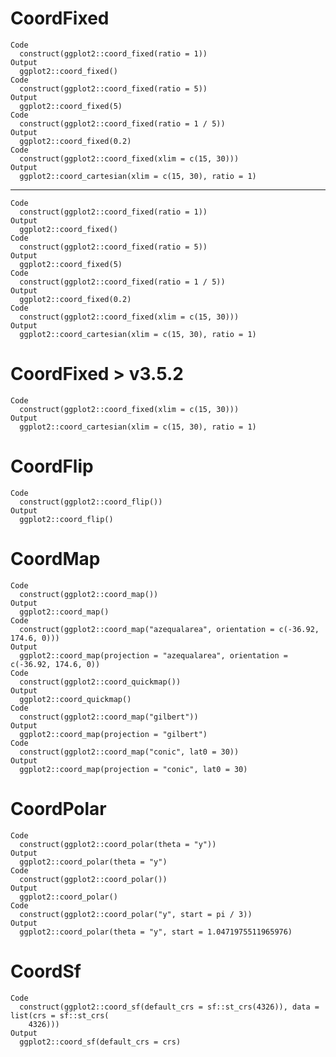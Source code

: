 # CoordFixed

    Code
      construct(ggplot2::coord_fixed(ratio = 1))
    Output
      ggplot2::coord_fixed()
    Code
      construct(ggplot2::coord_fixed(ratio = 5))
    Output
      ggplot2::coord_fixed(5)
    Code
      construct(ggplot2::coord_fixed(ratio = 1 / 5))
    Output
      ggplot2::coord_fixed(0.2)
    Code
      construct(ggplot2::coord_fixed(xlim = c(15, 30)))
    Output
      ggplot2::coord_cartesian(xlim = c(15, 30), ratio = 1)

---

    Code
      construct(ggplot2::coord_fixed(ratio = 1))
    Output
      ggplot2::coord_fixed()
    Code
      construct(ggplot2::coord_fixed(ratio = 5))
    Output
      ggplot2::coord_fixed(5)
    Code
      construct(ggplot2::coord_fixed(ratio = 1 / 5))
    Output
      ggplot2::coord_fixed(0.2)
    Code
      construct(ggplot2::coord_fixed(xlim = c(15, 30)))
    Output
      ggplot2::coord_cartesian(xlim = c(15, 30), ratio = 1)

# CoordFixed > v3.5.2

    Code
      construct(ggplot2::coord_fixed(xlim = c(15, 30)))
    Output
      ggplot2::coord_cartesian(xlim = c(15, 30), ratio = 1)

# CoordFlip

    Code
      construct(ggplot2::coord_flip())
    Output
      ggplot2::coord_flip()

# CoordMap

    Code
      construct(ggplot2::coord_map())
    Output
      ggplot2::coord_map()
    Code
      construct(ggplot2::coord_map("azequalarea", orientation = c(-36.92, 174.6, 0)))
    Output
      ggplot2::coord_map(projection = "azequalarea", orientation = c(-36.92, 174.6, 0))
    Code
      construct(ggplot2::coord_quickmap())
    Output
      ggplot2::coord_quickmap()
    Code
      construct(ggplot2::coord_map("gilbert"))
    Output
      ggplot2::coord_map(projection = "gilbert")
    Code
      construct(ggplot2::coord_map("conic", lat0 = 30))
    Output
      ggplot2::coord_map(projection = "conic", lat0 = 30)

# CoordPolar

    Code
      construct(ggplot2::coord_polar(theta = "y"))
    Output
      ggplot2::coord_polar(theta = "y")
    Code
      construct(ggplot2::coord_polar())
    Output
      ggplot2::coord_polar()
    Code
      construct(ggplot2::coord_polar("y", start = pi / 3))
    Output
      ggplot2::coord_polar(theta = "y", start = 1.0471975511965976)

# CoordSf

    Code
      construct(ggplot2::coord_sf(default_crs = sf::st_crs(4326)), data = list(crs = sf::st_crs(
        4326)))
    Output
      ggplot2::coord_sf(default_crs = crs)

